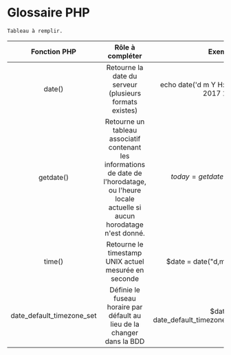 # Glossaire PHP


`Tableau à remplir.`

| Fonction PHP | Rôle à compléter| Exemple |
|:------------:|:---------------:|:-------:|
|date()        |Retourne la date du serveur (plusieurs formats existes) |echo date('d m Y H:i'); affichera 19 12 2017 10:46|
|getdate()     |Retourne un tableau associatif contenant les informations de date de l'horodatage, ou l'heure locale actuelle si aucun horodatage n'est donné.| $today = getdate(); print_r($today);|
|time()        | Retourne le timestamp UNIX actuel mesurée en seconde|$date = date("d,m,Y,H/i" time()/2);|
|date_default_timezone_set| Définie le fuseau horaire par défault au lieu de la changer dans la BDD| $date = date_default_timezone_set('Europe/Paris');|
